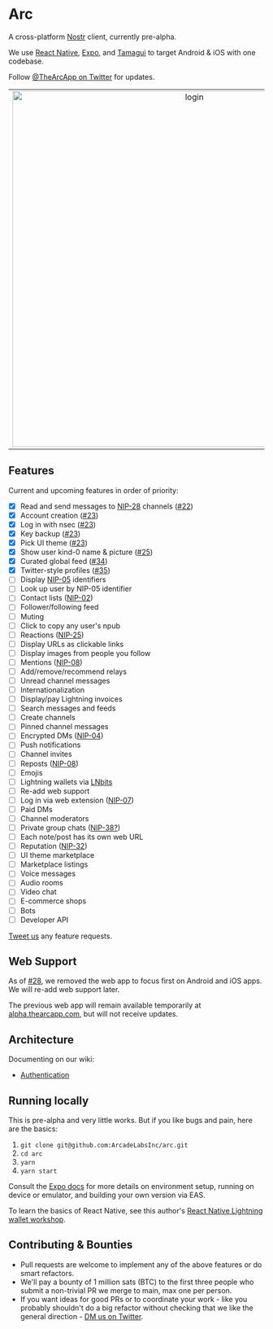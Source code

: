 # Arc

A cross-platform [Nostr](https://github.com/nostr-protocol/nostr) client, currently pre-alpha.

We use [React Native](https://reactnative.dev/), [Expo](https://expo.dev/), and [Tamagui](https://tamagui.dev/) to target Android & iOS with one codebase.

Follow [@TheArcApp on Twitter](https://twitter.com/TheArcApp) for updates.

|                                                                                                                                           |                                                                                                                                             |                                                                                                                                             |
| :---------------------------------------------------------------------------------------------------------------------------------------: | :-----------------------------------------------------------------------------------------------------------------------------------------: | :-----------------------------------------------------------------------------------------------------------------------------------------: |
| <img width="700" alt="login" src="https://user-images.githubusercontent.com/14167547/210706813-2eccfe72-3d7f-4965-9516-d0f3436d8672.png"> | <img width="700" alt="nostrcn" src="https://user-images.githubusercontent.com/14167547/210685699-f9358d4b-1218-4041-8500-41b541dbb911.png"> | <img width="700" alt="profile" src="https://user-images.githubusercontent.com/14167547/210916398-663c44af-7a42-470a-8151-c86320e1279f.png"> |

## Features

Current and upcoming features in order of priority:

- [x] Read and send messages to [NIP-28](https://github.com/nostr-protocol/nips/blob/master/28.md) channels ([#22](https://github.com/ArcadeLabsInc/arc/pull/22))
- [x] Account creation ([#23](https://github.com/ArcadeLabsInc/arc/pull/23))
- [x] Log in with nsec ([#23](https://github.com/ArcadeLabsInc/arc/pull/23))
- [x] Key backup ([#23](https://github.com/ArcadeLabsInc/arc/pull/23))
- [x] Pick UI theme ([#23](https://github.com/ArcadeLabsInc/arc/pull/23))
- [x] Show user kind-0 name & picture ([#25](https://github.com/ArcadeLabsInc/arc/pull/25))
- [x] Curated global feed ([#34](https://github.com/ArcadeLabsInc/arc/pull/34))
- [x] Twitter-style profiles ([#35](https://github.com/ArcadeLabsInc/arc/pull/35))
- [ ] Display [NIP-05](https://github.com/nostr-protocol/nips/blob/master/05.md) identifiers
- [ ] Look up user by NIP-05 identifier
- [ ] Contact lists ([NIP-02](https://github.com/nostr-protocol/nips/blob/master/02.md))
- [ ] Follower/following feed
- [ ] Muting
- [ ] Click to copy any user's npub
- [ ] Reactions ([NIP-25](https://github.com/nostr-protocol/nips/blob/master/25.md))
- [ ] Display URLs as clickable links
- [ ] Display images from people you follow
- [ ] Mentions ([NIP-08](https://github.com/nostr-protocol/nips/blob/master/08.md))
- [ ] Add/remove/recommend relays
- [ ] Unread channel messages
- [ ] Internationalization
- [ ] Display/pay Lightning invoices
- [ ] Search messages and feeds
- [ ] Create channels
- [ ] Pinned channel messages
- [ ] Encrypted DMs ([NIP-04](https://github.com/nostr-protocol/nips/blob/master/04.md))
- [ ] Push notifications
- [ ] Channel invites
- [ ] Reposts ([NIP-08](https://github.com/nostr-protocol/nips/blob/master/18.md))
- [ ] Emojis
- [ ] Lightning wallets via [LNbits](https://lnbits.com/)
- [ ] Re-add web support
- [ ] Log in via web extension ([NIP-07](https://github.com/nostr-protocol/nips/blob/master/07.md))
- [ ] Paid DMs
- [ ] Channel moderators
- [ ] Private group chats ([NIP-38?](https://github.com/nostr-protocol/nips/pull/59))
- [ ] Each note/post has its own web URL
- [ ] Reputation ([NIP-32](https://github.com/nostr-protocol/nips/pull/46))
- [ ] UI theme marketplace
- [ ] Marketplace listings
- [ ] Voice messages
- [ ] Audio rooms
- [ ] Video chat
- [ ] E-commerce shops
- [ ] Bots
- [ ] Developer API

[Tweet us](https://twitter.com/TheArcApp) any feature requests.

## Web Support

As of [#28](https://github.com/ArcadeLabsInc/arc/pull/28), we removed the web app to focus first on Android and iOS apps. We will re-add web support later.

The previous web app will remain available temporarily at [alpha.thearcapp.com](https://alpha.thearcapp.com), but will not receive updates.

## Architecture

Documenting on our wiki:

- [Authentication](https://github.com/ArcadeLabsInc/arc/wiki/Authentication)

## Running locally

This is pre-alpha and very little works. But if you like bugs and pain, here are the basics:

1. `git clone git@github.com:ArcadeLabsInc/arc.git`
2. `cd arc`
3. `yarn`
4. `yarn start`

Consult the [Expo docs](https://docs.expo.dev/) for more details on environment setup, running on device or emulator, and building your own version via EAS.

To learn the basics of React Native, see this author's [React Native Lightning wallet workshop](https://arcadelabs.co/articles/intro-to-react-native).

## Contributing & Bounties

- Pull requests are welcome to implement any of the above features or do smart refactors.
- We'll pay a bounty of 1 million sats (BTC) to the first three people who submit a non-trivial PR we merge to main, max one per person.
- If you want ideas for good PRs or to coordinate your work - like you probably shouldn't do a big refactor without checking that we like the general direction - [DM us on Twitter](https://twitter.com/TheArcApp).
